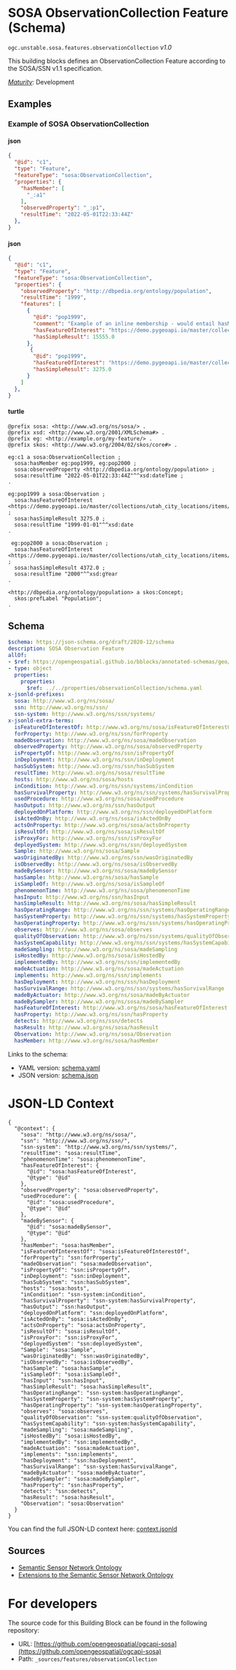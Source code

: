 
# SOSA ObservationCollection Feature (Schema)

`ogc.unstable.sosa.features.observationCollection` *v1.0*

This building blocks defines an ObservationCollection Feature according to the SOSA/SSN v1.1 specification.

[*Maturity*](https://github.com/cportele/ogcapi-building-blocks#building-block-maturity): Development

## Examples

### Example of SOSA ObservationCollection
#### json
```json
{ 
  "@id": "c1",
  "type": "Feature",
  "featureType": "sosa:ObservationCollection",
  "properties": {
    "hasMember": [
      "_:a1"
    ],
    "observedProperty": "_:p1",
    "resultTime": "2022-05-01T22:33:44Z"
  },
}
```

#### json
```json
{ 
  "@id": "c1",
  "type": "Feature",
  "featureType": "sosa:ObservationCollection",
  "properties": {
    "observedProperty": "http://dbpedia.org/ontology/population",
    "resultTime": "1999",
    "features": [
      { 
        "@id": "pop1999",
        "comment": "Example of an inline membership - would entail hasMember relations",
        "hasFeatureOfInterest": "https://demo.pygeoapi.io/master/collections/utah_city_locations/items/Spanish%20Fork",
        "hasSimpleResult": 15555.0
      },
       { 
        "@id": "pop1999",
        "hasFeatureOfInterest": "https://demo.pygeoapi.io/master/collections/utah_city_locations/items/Salem",
        "hasSimpleResult": 3275.0
      }
    ]
  },
}
```

#### turtle
```turtle
@prefix sosa: <http://www.w3.org/ns/sosa/> .
@prefix xsd: <http://www.w3.org/2001/XMLSchema#> .
@prefix eg: <http://example.org/my-feature/> .
@prefix skos: <http://www.w3.org/2004/02/skos/core#> .

eg:c1 a sosa:ObservationCollection ;
  sosa:hasMember eg:pop1999, eg:pop2000 ;
  sosa:observedProperty <http://dbpedia.org/ontology/population> ;
  sosa:resultTime "2022-05-01T22:33:44Z"^^xsd:dateTime ;
.

eg:pop1999 a sosa:Observation ;
  sosa:hasFeatureOfInterest <https://demo.pygeoapi.io/master/collections/utah_city_locations/items/Salem> ;
  sosa:hasSimpleResult 3275.0 ;
  sosa:resultTime "1999-01-01"^^xsd:date
.

 eg:pop2000 a sosa:Observation ;
  sosa:hasFeatureOfInterest <https://demo.pygeoapi.io/master/collections/utah_city_locations/items/Salem> ;
  sosa:hasSimpleResult 4372.0 ;
  sosa:resultTime "2000"^^xsd:gYear
.

<http://dbpedia.org/ontology/population> a skos:Concept;
  skos:prefLabel "Population";
.
```

## Schema

```yaml
$schema: https://json-schema.org/draft/2020-12/schema
description: SOSA Observation Feature
allOf:
- $ref: https://opengeospatial.github.io/bblocks/annotated-schemas/geo/json-fg/featureCollection/schema.yaml
- type: object
  properties:
    properties:
      $ref: ../../properties/observationCollection/schema.yaml
x-jsonld-prefixes:
  sosa: http://www.w3.org/ns/sosa/
  ssn: http://www.w3.org/ns/ssn/
  ssn-system: http://www.w3.org/ns/ssn/systems/
x-jsonld-extra-terms:
  isFeatureOfInterestOf: http://www.w3.org/ns/sosa/isFeatureOfInterestOf
  forProperty: http://www.w3.org/ns/ssn/forProperty
  madeObservation: http://www.w3.org/ns/sosa/madeObservation
  observedProperty: http://www.w3.org/ns/sosa/observedProperty
  isPropertyOf: http://www.w3.org/ns/ssn/isPropertyOf
  inDeployment: http://www.w3.org/ns/ssn/inDeployment
  hasSubSystem: http://www.w3.org/ns/ssn/hasSubSystem
  resultTime: http://www.w3.org/ns/sosa/resultTime
  hosts: http://www.w3.org/ns/sosa/hosts
  inCondition: http://www.w3.org/ns/ssn/systems/inCondition
  hasSurvivalProperty: http://www.w3.org/ns/ssn/systems/hasSurvivalProperty
  usedProcedure: http://www.w3.org/ns/sosa/usedProcedure
  hasOutput: http://www.w3.org/ns/ssn/hasOutput
  deployedOnPlatform: http://www.w3.org/ns/ssn/deployedOnPlatform
  isActedOnBy: http://www.w3.org/ns/sosa/isActedOnBy
  actsOnProperty: http://www.w3.org/ns/sosa/actsOnProperty
  isResultOf: http://www.w3.org/ns/sosa/isResultOf
  isProxyFor: http://www.w3.org/ns/ssn/isProxyFor
  deployedSystem: http://www.w3.org/ns/ssn/deployedSystem
  Sample: http://www.w3.org/ns/sosa/Sample
  wasOriginatedBy: http://www.w3.org/ns/ssn/wasOriginatedBy
  isObservedBy: http://www.w3.org/ns/sosa/isObservedBy
  madeBySensor: http://www.w3.org/ns/sosa/madeBySensor
  hasSample: http://www.w3.org/ns/sosa/hasSample
  isSampleOf: http://www.w3.org/ns/sosa/isSampleOf
  phenomenonTime: http://www.w3.org/ns/sosa/phenomenonTime
  hasInput: http://www.w3.org/ns/ssn/hasInput
  hasSimpleResult: http://www.w3.org/ns/sosa/hasSimpleResult
  hasOperatingRange: http://www.w3.org/ns/ssn/systems/hasOperatingRange
  hasSystemProperty: http://www.w3.org/ns/ssn/systems/hasSystemProperty
  hasOperatingProperty: http://www.w3.org/ns/ssn/systems/hasOperatingProperty
  observes: http://www.w3.org/ns/sosa/observes
  qualityOfObservation: http://www.w3.org/ns/ssn/systems/qualityOfObservation
  hasSystemCapability: http://www.w3.org/ns/ssn/systems/hasSystemCapability
  madeSampling: http://www.w3.org/ns/sosa/madeSampling
  isHostedBy: http://www.w3.org/ns/sosa/isHostedBy
  implementedBy: http://www.w3.org/ns/ssn/implementedBy
  madeActuation: http://www.w3.org/ns/sosa/madeActuation
  implements: http://www.w3.org/ns/ssn/implements
  hasDeployment: http://www.w3.org/ns/ssn/hasDeployment
  hasSurvivalRange: http://www.w3.org/ns/ssn/systems/hasSurvivalRange
  madeByActuator: http://www.w3.org/ns/sosa/madeByActuator
  madeBySampler: http://www.w3.org/ns/sosa/madeBySampler
  hasFeatureOfInterest: http://www.w3.org/ns/sosa/hasFeatureOfInterest
  hasProperty: http://www.w3.org/ns/ssn/hasProperty
  detects: http://www.w3.org/ns/ssn/detects
  hasResult: http://www.w3.org/ns/sosa/hasResult
  Observation: http://www.w3.org/ns/sosa/Observation
  hasMember: http://www.w3.org/ns/sosa/hasMember

```

Links to the schema:

* YAML version: [schema.yaml](https://raw.githubusercontent.com/opengeospatial/ogcapi-sosa/master/build/annotated/unstable/sosa/features/observationCollection/schema.json)
* JSON version: [schema.json](https://raw.githubusercontent.com/opengeospatial/ogcapi-sosa/master/build/annotated/unstable/sosa/features/observationCollection/schema.yaml)


# JSON-LD Context

```jsonld
{
  "@context": {
    "sosa": "http://www.w3.org/ns/sosa/",
    "ssn": "http://www.w3.org/ns/ssn/",
    "ssn-system": "http://www.w3.org/ns/ssn/systems/",
    "resultTime": "sosa:resultTime",
    "phenomenonTime": "sosa:phenomenonTime",
    "hasFeatureOfInterest": {
      "@id": "sosa:hasFeatureOfInterest",
      "@type": "@id"
    },
    "observedProperty": "sosa:observedProperty",
    "usedProcedure": {
      "@id": "sosa:usedProcedure",
      "@type": "@id"
    },
    "madeBySensor": {
      "@id": "sosa:madeBySensor",
      "@type": "@id"
    },
    "hasMember": "sosa:hasMember",
    "isFeatureOfInterestOf": "sosa:isFeatureOfInterestOf",
    "forProperty": "ssn:forProperty",
    "madeObservation": "sosa:madeObservation",
    "isPropertyOf": "ssn:isPropertyOf",
    "inDeployment": "ssn:inDeployment",
    "hasSubSystem": "ssn:hasSubSystem",
    "hosts": "sosa:hosts",
    "inCondition": "ssn-system:inCondition",
    "hasSurvivalProperty": "ssn-system:hasSurvivalProperty",
    "hasOutput": "ssn:hasOutput",
    "deployedOnPlatform": "ssn:deployedOnPlatform",
    "isActedOnBy": "sosa:isActedOnBy",
    "actsOnProperty": "sosa:actsOnProperty",
    "isResultOf": "sosa:isResultOf",
    "isProxyFor": "ssn:isProxyFor",
    "deployedSystem": "ssn:deployedSystem",
    "Sample": "sosa:Sample",
    "wasOriginatedBy": "ssn:wasOriginatedBy",
    "isObservedBy": "sosa:isObservedBy",
    "hasSample": "sosa:hasSample",
    "isSampleOf": "sosa:isSampleOf",
    "hasInput": "ssn:hasInput",
    "hasSimpleResult": "sosa:hasSimpleResult",
    "hasOperatingRange": "ssn-system:hasOperatingRange",
    "hasSystemProperty": "ssn-system:hasSystemProperty",
    "hasOperatingProperty": "ssn-system:hasOperatingProperty",
    "observes": "sosa:observes",
    "qualityOfObservation": "ssn-system:qualityOfObservation",
    "hasSystemCapability": "ssn-system:hasSystemCapability",
    "madeSampling": "sosa:madeSampling",
    "isHostedBy": "sosa:isHostedBy",
    "implementedBy": "ssn:implementedBy",
    "madeActuation": "sosa:madeActuation",
    "implements": "ssn:implements",
    "hasDeployment": "ssn:hasDeployment",
    "hasSurvivalRange": "ssn-system:hasSurvivalRange",
    "madeByActuator": "sosa:madeByActuator",
    "madeBySampler": "sosa:madeBySampler",
    "hasProperty": "ssn:hasProperty",
    "detects": "ssn:detects",
    "hasResult": "sosa:hasResult",
    "Observation": "sosa:Observation"
  }
}
```

You can find the full JSON-LD context here:
[context.jsonld](https://raw.githubusercontent.com/opengeospatial/ogcapi-sosa/master/build/annotated/unstable/sosa/features/observationCollection/context.jsonld)

## Sources

* [Semantic Sensor Network Ontology](https://www.w3.org/TR/vocab-ssn/)
* [Extensions to the Semantic Sensor Network Ontology](https://www.w3.org/TR/vocab-ssn-ext/)

# For developers

The source code for this Building Block can be found in the following repository:

* URL: [https://github.com/opengeospatial/ogcapi-sosa](https://github.com/opengeospatial/ogcapi-sosa)
* Path: `_sources/features/observationCollection`

